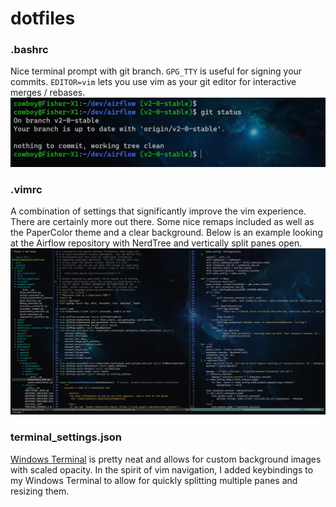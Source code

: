 # dotfiles

### .bashrc
Nice terminal prompt with git branch.  `GPG_TTY` is useful for signing your commits.
`EDITOR=vim` lets you use vim as your git editor for interactive merges / rebases.
![terminal prompt](/ps1.jpg "Terminal Prompt")

### .vimrc
A combination of settings that significantly improve the vim experience.  There are certainly more out there.
Some nice remaps included as well as the PaperColor theme and a clear background.
Below is an example looking at the Airflow repository with NerdTree and vertically split panes open.
![Vim](/vim.jpg "Vim")

### terminal_settings.json
[Windows Terminal](https://docs.microsoft.com/en-us/windows/terminal/customize-settings/profile-appearance#background-image)
is pretty neat and allows for custom background images with scaled opacity.
In the spirit of vim navigation, I added keybindings to my Windows Terminal
to allow for quickly splitting multiple panes and resizing them.

